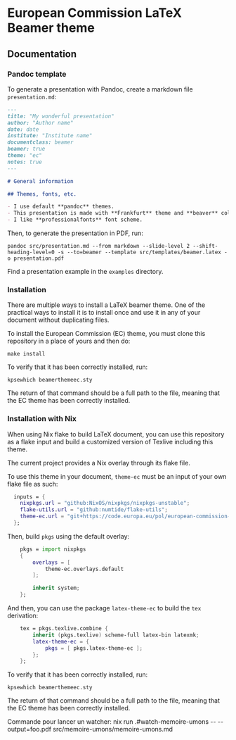 # European Commission LaTeX Beamer theme

## Documentation

### Pandoc template

To generate a presentation with Pandoc, create a markdown file
`presentation.md`:

```markdown
---
title: "My wonderful presentation"
author: "Author name"
date: date
institute: "Institute name"
documentclass: beamer
beamer: true
theme: "ec"
notes: true
---

# General information

## Themes, fonts, etc.

- I use default **pandoc** themes.
- This presentation is made with **Frankfurt** theme and **beaver** color theme.
- I like **professionalfonts** font scheme.
```

Then, to generate the presentation in PDF, run:

```shell
pandoc src/presentation.md --from markdown --slide-level 2 --shift-heading-level=0 -s --to=beamer --template src/templates/beamer.latex -o presentation.pdf
```

Find a presentation example in the `examples` directory.

### Installation

There are multiple ways to install a LaTeX beamer theme. One of the practical
ways to install it is to install once and use it in any of your document without
duplicating files.

To install the European Commission (EC) theme, you must clone this repository
in a place of yours and then do:

```shell
make install
```

To verify that it has been correctly installed, run:

```shell
kpsewhich beamerthemeec.sty
```

The return of that command should be a full path to the file, meaning that the
EC theme has been correctly installed.

### Installation with Nix

When using Nix flake to build LaTeX document, you can use this repository as a
flake input and build a customized version of Texlive including this theme.

The current project provides a Nix overlay through its flake file.

To use this theme in your document, `theme-ec` must be an input of your own
flake file as such:

```nix
  inputs = {
    nixpkgs.url = "github:NixOS/nixpkgs/nixpkgs-unstable";
    flake-utils.url = "github:numtide/flake-utils";
    theme-ec.url = "git+https://code.europa.eu/pol/european-commission-latex-beamer-theme/";
  };
```

Then, build `pkgs` using the default overlay:

```nix
    pkgs = import nixpkgs
    {
        overlays = [
            theme-ec.overlays.default
        ];

        inherit system;
    };

```

And then, you can use the package `latex-theme-ec` to build the `tex`
derivation:

```nix
    tex = pkgs.texlive.combine {
        inherit (pkgs.texlive) scheme-full latex-bin latexmk;
        latex-theme-ec = {
            pkgs = [ pkgs.latex-theme-ec ];
        };
    };
```

To verify that it has been correctly installed, run:

```shell
kpsewhich beamerthemeec.sty
```

The return of that command should be a full path to the file, meaning that the
EC theme has been correctly installed.


Commande pour lancer un watcher: 
nix run .#watch-memoire-umons -- --output=foo.pdf src/memoire-umons/memoire-umons.md
